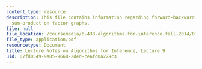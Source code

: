 ```yaml
---
content_type: resource
description: This file contains information regarding forward-backward algorithm,
  sum-product on factor graphs.
file: null
file_location: /coursemedia/6-438-algorithms-for-inference-fall-2014/07fd05499a8596682dedce6fd0a229c3_MIT6_438F14_Lec9.pdf
file_type: application/pdf
resourcetype: Document
title: Lecture Notes on Algorithms for Inference, Lecture 9
uid: 07fd0549-9a85-9668-2ded-ce6fd0a229c3
---
```

